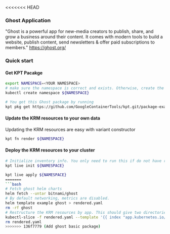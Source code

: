 <<<<<<< HEAD
### Ghost Application

"Ghost is a powerful app for new-media creators to publish, share, and grow a business around their content. It comes with modern tools to build a website, publish content, send newsletters & offer paid subscriptions to members."
https://ghost.org/

### Quick start

#### Get KPT Pacakge
```bash
export NAMESPACE=<YOUR NAMESPACE>
# make sure the namespace is correct and exists. Otherwise, create the namespace
kubectl create namespace ${NAMESPACE}

# You get this Ghost package by running
kpt pkg get https://github.com/GoogleContainerTools/kpt.git/package-examples/ghost@main ${NAMESPACE} --for-deployment
```

#### Update the KRM resources to your own data

Updating the KRM resources are easy with variant constructor
```bash
kpt fn render ${NAMESPACE}
```

#### Deploy the KRM resources to your cluster

```bash
# Initialize inventory info. You only need to run this if do not have resourcesgroup.yaml
kpt live init ${NAMESPACE}

kpt live apply ${NAMESPACE}
=======
```bash
# Fetch ghost helm charts
helm fetch --untar bitnami/ghost
# By default networking, metrics are disabled. 
helm template example ghost > rendered.yaml
rm -rf ghost
# Restructure the KRM resources by app. This should give two directories: ./mariadb /ghost 
kubectl-slice -f rendered.yaml --template '{{ index "app.kubernetes.io/name" .metadata.labels }}/{{.kind | lower}}-{{.metadata.name|dottodash}}.yaml' -o ghost
rm rendered.yaml
>>>>>>> 136f7779 (Add ghost basic package)
```
